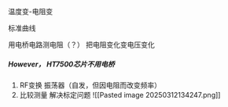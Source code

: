 温度变-电阻变

标准曲线

用电桥电路测电阻（？）
	把电阻变化变电压变化


##### However， HT7500芯片不用电桥
1. RF变换
	振荡器（自发，但因电阻而改变频率）
2. 比较测量
解决标定问题
![[Pasted image 20250312134247.png]]